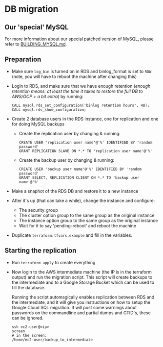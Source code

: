 # DB migration

## Our 'special' MySQL

For more information about our special patched version of MySQL, please refer
to [BUILDING_MYSQL.md](BUILDING_MYSQL.md).

## Preparation

* Make sure `log_bin` is turned on in RDS and binlog_format is set to `ROW` (note, you will have to reboot the machine after changing this)
* Login to RDS, and make sure that we have enough retention (_enough retention means: at least the time it takes to restore the full DB to AWS/GCP + a bit extra_) by running:

  ```
  CALL mysql.rds_set_configuration('binlog retention hours', 48);
  CALL mysql.rds_show_configuration;
  ```

* Create 2 database users in the RDS instance, one for replication and one for doing MySQL backups
  * Create the replication user by changing & running:

    ```
    CREATE USER 'replication user name'@'%' IDENTIFIED BY 'random password'
    GRANT REPLICATION SLAVE ON *.* TO 'replication user name'@'%'
    ```

  * Create the backup user by changing & running:

    ```
    CREATE USER 'backup user name'@'%' IDENTIFIED BY 'random password'
    GRANT SELECT, REPLICATION CLIENT ON *.* TO 'backup user name'@'%'
    ```

* Make a snaphot of the RDS DB and restore it to a new instance
* After it's up (that can take a while), change the instance and configure:
  * The security_group
  * The cluster option group to the same group as the original instance
  * The instance option group to the same group as the original instance
  * Wait for it to say 'pending-reboot' and reboot the machine
* Duplicate `terraform.tfvars.example` and fill in the variables.

## Starting the replication

* Run `terraform apply` to create everything
* Now login to the AWS intermediate machine (the IP is in the terraform output) and run the migration script.
  This script will create backups to the intermediate and to a Google Storage Bucket which can be used to fill the database.

  Running the script automagically enables replication between RDS and the intermediate, and it will give you instructions on how to setup the Google Cloud SQL migration.
  It will post some warnings about passwords on the commandline and partial dumps and GTID's, these can be ignored.

  ```
  ssh ec2-user@<ip>
  screen
  # in the screen:
  /home/ec2-user/backup_to_intermediate

  ```
